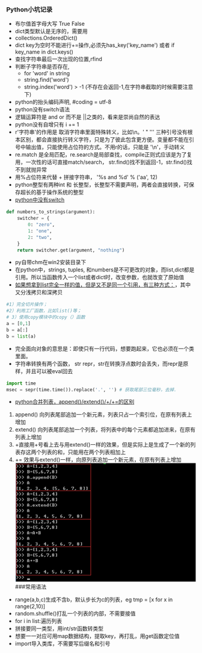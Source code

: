 ### Python小坑记录  
* 布尔值首字母大写 True False
* dict类型默认是无序的，需要用
* collections.OrderedDict()
* dict key为空时不能进行+=操作,必须先has_key('key_name') 或者 if key_name in dict.keys()
* 查找字符串最后一次出现的位置,rfind
* 判断子字符串是否存在, 
    * for 'word' in string
    * string.find('word')
    * string.index('word') > -1 (不存在会返回-1,在字符串截取的时候需要注意下)
* python的抬头编码声明, #coding = utf-8
* python没有switch语法
* 逻辑运算符是 and or 而不是 ||之类的，看来是崇尚自然的表达
* python没有自增只有 i += 1
* r'字符串'的作用是 取消字符串里面特殊转义，比如\n。' " ''' 三种引号没有根本区别，都会直接执行转义字符，只是为了彼此包含更方便。变量都不能在引号中输出值，只能使用占位符的方式。不用r的话，只能是 '\\n'，手动转义
* re.match 是全局匹配，re.search是局部查找，compile正则式应该是为了复用，一次性的话可直接match/search， str.find()找不到返回-1，str.find()找不到就抛异常
* 用%占位符来代替 + 拼接字符串， '%s and %d' % ('aa', 12)
* python整型有两种int 和 长整型，长整型不需要声明，两者会直接转换，可保存超长的基于操作系统的整型
* [python中没有switch](https://www.pydanny.com/why-doesnt-python-have-switch-case.html)
```python
def numbers_to_strings(argument):
    switcher = {
        0: "zero",
        1: "one",
        2: "two",
    }
    return switcher.get(argument, "nothing")
```
* py自带chm在win2安装目录下
* 在python中，strings, tuples, 和numbers是不可更改的对象，而list,dict都是引用。所以当函数传入一个list或者dict时，改变参数，也就改变了原始值
* [如果想拿到list完全一样的值，但是又不是同一个引用，有三种方式：](http://www.cnblogs.com/wait123/archive/2011/10/10/2206580.html)，其中又分浅拷贝和深拷贝
```python
#1）完全切片操作；
#2）利用工厂函数，比如list()等；
# 3）使用copy模块中的copy（）函数
a = [0,1]
b = a[:]
b = list(a)
```
* 完全面向对象的意思是：即使只有一行代码，想要跑起来，它也必须在一个类里面。
* 字符串转换有两个函数， str repr，str在转换浮点数时会丢失，而repr是原样，并且可以被eval回去
```python
import time
msec = sepr(time.time()).replace('.', '') # 获取尾部三位毫秒，去掉.
```
* [python合并列表，append()/extend()/+/+=的区别](http://www.cnblogs.com/meitian/p/4649173.html)
1. append()  向列表尾部追加一个新元素，列表只占一个索引位，在原有列表上增加
2. extend() 向列表尾部追加一个列表，将列表中的每个元素都追加进来，在原有列表上增加
3. +直接用+号看上去与用extend()一样的效果，但是实际上是生成了一个新的列表存这两个列表的和，只能用在两个列表相加上
4. += 效果与extend()一样，向原列表追加一个新元素，在原有列表上增加
![效果演示](./res/151819343459772.png)
###常用语法
* range(a,b,c)生成不含b，默认步长为c的列表，eg tmp = [x for x in range(2,10)]
* random.shuffle()打乱一个列表的内部，不需要接值
* for i in list:遍历列表
* 拼接要同一类型，用int/str函数转类型
* 想要一一对应可用map数据结构，提取key，再打乱，用get函数定位值
* import导入类库，不需要写后缀名和引号